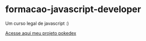 # formacao-javascript-developer
 Um curso legal de javascript :)

 <a href="https://cleudojunior.github.io/formacao-javascript-developer/projeto-pokedex/index.html"> Acesse aqui meu projeto pokedex</a>
